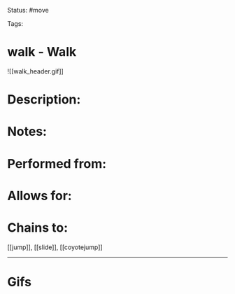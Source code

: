 Status: #move

Tags: 

# walk - Walk
![[walk_header.gif]]
# Description:


# Notes:


# Performed from:


# Allows for:


# Chains to:
[[jump]], [[slide]], [[coyotejump]]

___
# Gifs
